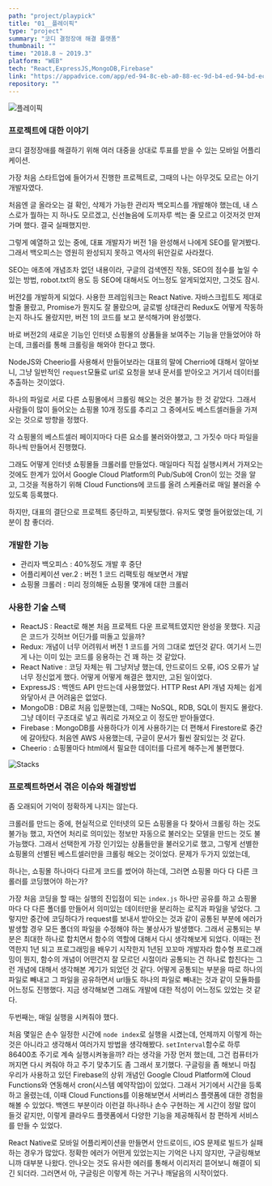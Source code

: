 ```yaml
---
path: "project/playpick"
title: "01__플레이픽"
type: "project"
summary: "코디 결정장애 해결 플랫폼"
thumbnail: ""
time: "2018.8 ~ 2019.3"
platform: "WEB"
tech: "React,ExpressJS,MongoDB,Firebase"
link: "https://appadvice.com/app/ed-94-8c-eb-a0-88-ec-9d-b4-ed-94-bd-ec-bd-94-eb-94-94-ea-b2-b0-ec-a0-95-ec-9e-a5-ec-95-a0-ed-95-b4-ec-86-8c/1418537860"
repository: ""
---
```

![플레이픽](https://drive.google.com/uc?export=download&id=16YIEYZh4toCHhMTsjSTaLU_UXjMWhHyu)

### 프로젝트에 대한 이야기
코디 결정장애를 해결하기 위해 여러 대중을 상대로 투표를 받을 수 있는 모바일 어플리케이션.

가장 처음 스타트업에 들어가서 진행한 프로젝트로, 그때의 나는 아무것도 모르는 아기개발자였다.

처음엔 글 올라오는 걸 확인, 삭제가 가능한 관리자 백오피스를 개발해야 했는데, 내 스스로가 뭘하는 지 하나도 모르겠고, 신선놀음에 도끼자루 썩는 줄 모르고 이것저것 만져가며 했다. 결국 실패했지만.

그렇게 예열하고 있는 중에, 대표 개발자가 버전 1을 완성해서 나에게 SEO를 맡겨봤다. 그래서 백오피스는 영원히 완성되지 못하고 역사의 뒤안길로 사라졌다.

SEO는 애초에 개념조차 없던 내용이라, 구글의 검색엔진 작동, SEO의 점수를 높일 수 있는 방법, robot.txt의 용도 등 SEO에 대해서도 어느정도 알게되었지만, 그것도 잠시.

버전2를 개발하게 되었다. 사용한 프레임워크는 React Native. 자바스크립트도 제대로 할줄 몰랐고, Promise가 뭔지도 잘 몰랐으며, 글로벌 상태관리 Redux도 어떻게 작동하는지 하나도 몰랐지만, 버전 1의 코드를 보고 분석해가며 완성했다.

바로 버전2의 새로운 기능인 인터넷 쇼핑몰의 상품들을 보여주는 기능을 만들었어야 하는데, 크롤러를 통해 크롤링을 해와야 한다고 했다.

NodeJS와 Cheerio를 사용해서 만들어보라는 대표의 말에 Cherrio에 대해서 알아보니, 그냥 일반적인 `request`모듈로 url로 요청을 보내 문서를 받아오고 거기서 데이터를 추출하는 것이었다.

하나의 파일로 서로 다른 쇼핑몰에서 크롤링 해오는 것은 불가능 한 것 같았다. 그래서 사람들이 많이 들어오는 쇼핑몰 10개 정도를 추리고 그 중에서도 베스트셀러들을 가져오는 것으로 방향을 정했다.

각 쇼핑몰의 베스트셀러 페이지마다 다른 요소를 불러와야했고, 그 가짓수 마다 파일을 하나씩 만들어서 진행했다.

그래도 어떻게 인터넷 쇼핑몰들 크롤러를 만들었다. 매일마다 직접 실행시켜서 가져오는 것에도 한계가 있어서 Google Cloud Platform의 Pub/Sub에 Cron이 있는 것을 알고, 그것을 적용하기 위해 Cloud Functions에 코드를 올려 스케쥴러로 매일 불러올 수 있도록 등록했다.

하지만, 대표의 결단으로 프로젝트 중단하고, 피봇팅했다. 유저도 몇명 들어왔었는데, 기분이 참 좋더라.

### 개발한 기능
* 관리자 백오피스 : 40%정도 개발 후 중단
* 어플리케이션 ver.2 : 버전 1 코드 리팩토링 해보면서 개발
* 쇼핑몰 크롤러 : 미리 정의해둔 쇼핑몰 몇개에 대한 크롤러

### 사용한 기술 스택
* ReactJS : React로 해본 처음 프로젝트 다운 프로젝트였지만 완성을 못했다. 지금은 코드가 깃허브 어딘가를 떠돌고 있을까?
* Redux: 개념이 너무 어려워서 버전 1 코드를 거의 그대로 썼던것 같다. 여기서 느낀게 나는 이미 있는 코드를 응용하는 건 꽤 하는 것 같았다.
* React Native : 코딩 자체는 뭐 그냥저냥 했는데, 안드로이드 오류, iOS 오류가 날 너무 정신없게 했다. 어떻게 어떻게 해결은 했지만, 고된 일이었다.
* ExpressJS : 백엔드 API 만드는데 사용했었다. HTTP Rest API 개념 자체는 쉽게 와닿아서 큰 어려움은 없었다.
* MongoDB : DB로 처음 입문했는데, 그때는 NoSQL, RDB, SQL이 뭔지도 몰랐다. 그냥 데이터 구조대로 넣고 쿼리로 가져오고 이 정도만 받아들였다.
* Firebase : MongoDB를 사용하다가 이게 사용하기는 더 편해서 Firestore로 중간에 갈아탔다. 처음엔 AWS 사용했는데, 구글이 문서가 훨씬 잘되있는 것 같다.
* Cheerio : 쇼핑몰마다 html에서 필요한 데이터를 다르게 해주는게 불편했다.

![Stacks](https://user-images.githubusercontent.com/35324795/114304147-9d8b5880-9b0c-11eb-9086-c6d9a71dba08.png)

### 프로젝트하면서 겪은 이슈와 해결방법
좀 오래되어 기억이 정확하게 나지는 않는다.

크롤러를 만드는 중에, 현실적으로 인터넷의 모든 쇼핑몰을 다 찾아서 크롤링 하는 것도 불가능 했고, 자연어 처리로 의미있는 정보만 자동으로 불러오는 모델을 만드는 것도 불가능했다. 그래서 선택한게 가장 인기있는 상품들만을 불러오기로 했고,
그렇게 선별한 쇼핑몰의 선별된 베스트셀러만을 크롤링 해오는 것이었다. 문제가 두가지 있었는데,

하나는, 쇼핑몰 하나마다 다르게 코드를 썼어야 하는데, 그러면 쇼핑몰 마다 다 다른 크롤러를 코딩했어야 하는가?

가장 처음 코딩을 할 때는 실행의 진입점이 되는 `index.js` 하나만 공유를 하고 쇼핑몰 마다 다 다른 폴더를 만들어서 의미있는 데이터만을 분리하는 로직과 파일을 넣었다. 그렇지만 중간에 코딩하다가 request를 보내서 받아오는 것과 같이 공통된 부분에 에러가 발생할 경우 모든 폴더의 파일을 수정해야 하는
불상사가 발생했다. 그래서 공통되는 부분은 최대한 하나로 합치면서 함수의 역할에 대해서 다시 생각해보게 되었다. 이때는 전역한지 1년 되고 프로그래밍을 배우기 시작한지 1년된 꼬꼬마 개발자라 함수형 프로그래밍이 뭔지, 함수의 개념이 어떤건지 잘 모르던 시절이라 공통되는 건 하나로 합친다는 그런 개념에 대해서
생각해본 계기가 되었던 것 같다. 어떻게 공통되는 부분을 따로 하나의 파일로 빼내고 그 파일을 공유하면서 url들도 하나의 파일로 빼내는 것과 같이 모듈화를 어느정도 진행했다. 지금 생각해보면 그래도 개발에 대한 적성이 어느정도 있었는 것 같다.

두번째는, 매일 실행을 시켜줘야 했다.

처음 몇일은 손수 일정한 시간에 `node index`로 실행을 시켰는데, 언제까지 이렇게 하는 것은 아니라고 생각해서 여러가지 방법을 생각해봤다.
`setInterval`함수로 하루 86400초 주기로 계속 실행시켜놓을까? 라는 생각을 가장 먼저 했는데, 그건 컴퓨터가 꺼지면 다시 켜줘야 하고 주기 맞추기도 좀 그래서 포기했다. 구글링을 좀 해보니 마침 우리가 사용하고 있던 Firebase의 상위 개념인 Google Cloud Platform에 Cloud Functions와 연동해서 cron(시스템 예약작업)이 있었다.
그래서 거기에서 시간을 등록하고 올렸는데, 이때 Cloud Functions를 이용해보면서 서버리스 플랫폼에 대한 경험을 해볼 수 있었다. 백엔드 부분이라 이런걸 하나하나 손수 구현하는 게 시간이 정말 많이 들것 같지만, 이렇게 클라우드 플랫폼에서 다양한 기능을 제공해줘서 참 편하게 서비스를 만들 수 있었다.

React Native로 모바일 어플리케이션을 만들면서 안드로이드, iOS 문제로 빌드가 실패하는 경우가 많았다. 정확한 에러가 어떤게 있었는지는 기억은 나지 않지만, 구글링해보니까 대부분 나왔다. 안나오는 것도 유사한 에러를 통해서 이리저리 뜯어보니 해결이 되긴 되더라.
그러면서 아, 구글링은 이렇게 하는 거구나 깨달음의 시작이었다.
